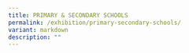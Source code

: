 ```yaml
---
title: PRIMARY & SECONDARY SCHOOLS
permalink: /exhibition/primary-secondary-schools/
variant: markdown
description: ""
---
```

